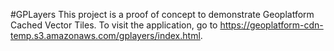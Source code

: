 #GPLayers
This project is a proof of concept to demonstrate Geoplatform Cached Vector Tiles. To visit the application, go to https://geoplatform-cdn-temp.s3.amazonaws.com/gplayers/index.html. 